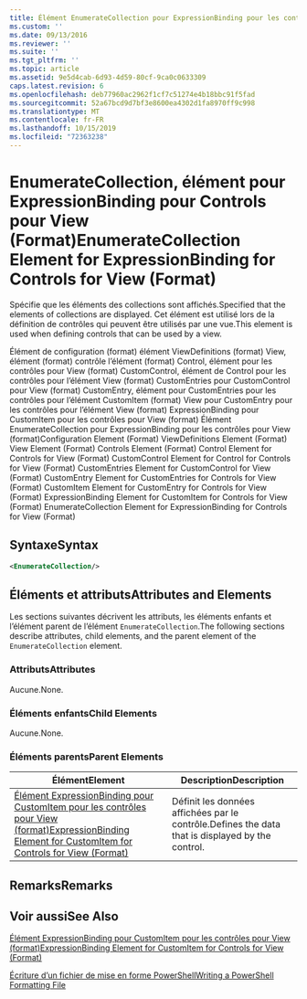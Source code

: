 ```yaml
---
title: Élément EnumerateCollection pour ExpressionBinding pour les contrôles pour View (format) | Microsoft Docs
ms.custom: ''
ms.date: 09/13/2016
ms.reviewer: ''
ms.suite: ''
ms.tgt_pltfrm: ''
ms.topic: article
ms.assetid: 9e5d4cab-6d93-4d59-80cf-9ca0c0633309
caps.latest.revision: 6
ms.openlocfilehash: deb77960ac2962f1cf7c51274e4b18bbc91f5fad
ms.sourcegitcommit: 52a67bcd9d7bf3e8600ea4302d1fa8970ff9c998
ms.translationtype: MT
ms.contentlocale: fr-FR
ms.lasthandoff: 10/15/2019
ms.locfileid: "72363238"
---
```

# <a name="enumeratecollection-element-for-expressionbinding-for-controls-for-view-format"></a><span data-ttu-id="207b0-102">EnumerateCollection, élément pour ExpressionBinding pour Controls pour View (Format)</span><span class="sxs-lookup"><span data-stu-id="207b0-102">EnumerateCollection Element for ExpressionBinding for Controls for View (Format)</span></span>

<span data-ttu-id="207b0-103">Spécifie que les éléments des collections sont affichés.</span><span class="sxs-lookup"><span data-stu-id="207b0-103">Specified that the elements of collections are displayed.</span></span> <span data-ttu-id="207b0-104">Cet élément est utilisé lors de la définition de contrôles qui peuvent être utilisés par une vue.</span><span class="sxs-lookup"><span data-stu-id="207b0-104">This element is used when defining controls that can be used by a view.</span></span>

<span data-ttu-id="207b0-105">Élément de configuration (format) élément ViewDefinitions (format) View, élément (format) contrôle l’élément (format) Control, élément pour les contrôles pour View (format) CustomControl, élément de Control pour les contrôles pour l’élément View (format) CustomEntries pour CustomControl pour View (format) CustomEntry, élément pour CustomEntries pour les contrôles pour l’élément CustomItem (format) View pour CustomEntry pour les contrôles pour l’élément View (format) ExpressionBinding pour CustomItem pour les contrôles pour View (format) Élément EnumerateCollection pour ExpressionBinding pour les contrôles pour View (format)</span><span class="sxs-lookup"><span data-stu-id="207b0-105">Configuration Element (Format) ViewDefinitions Element (Format) View Element (Format) Controls Element (Format) Control Element for Controls for View (Format) CustomControl Element for Control for Controls for View (Format) CustomEntries Element for CustomControl for View (Format) CustomEntry Element for CustomEntries for Controls for View (Format) CustomItem Element for CustomEntry for Controls for View (Format) ExpressionBinding Element for CustomItem for Controls for View (Format) EnumerateCollection Element for ExpressionBinding for Controls for View (Format)</span></span>

## <a name="syntax"></a><span data-ttu-id="207b0-106">Syntaxe</span><span class="sxs-lookup"><span data-stu-id="207b0-106">Syntax</span></span>

```xml
<EnumerateCollection/>
```

## <a name="attributes-and-elements"></a><span data-ttu-id="207b0-107">Éléments et attributs</span><span class="sxs-lookup"><span data-stu-id="207b0-107">Attributes and Elements</span></span>

<span data-ttu-id="207b0-108">Les sections suivantes décrivent les attributs, les éléments enfants et l’élément parent de l’élément `EnumerateCollection`.</span><span class="sxs-lookup"><span data-stu-id="207b0-108">The following sections describe attributes, child elements, and the parent element of the `EnumerateCollection` element.</span></span>

### <a name="attributes"></a><span data-ttu-id="207b0-109">Attributs</span><span class="sxs-lookup"><span data-stu-id="207b0-109">Attributes</span></span>

<span data-ttu-id="207b0-110">Aucune.</span><span class="sxs-lookup"><span data-stu-id="207b0-110">None.</span></span>

### <a name="child-elements"></a><span data-ttu-id="207b0-111">Éléments enfants</span><span class="sxs-lookup"><span data-stu-id="207b0-111">Child Elements</span></span>

<span data-ttu-id="207b0-112">Aucune.</span><span class="sxs-lookup"><span data-stu-id="207b0-112">None.</span></span>

### <a name="parent-elements"></a><span data-ttu-id="207b0-113">Éléments parents</span><span class="sxs-lookup"><span data-stu-id="207b0-113">Parent Elements</span></span>

|<span data-ttu-id="207b0-114">Élément</span><span class="sxs-lookup"><span data-stu-id="207b0-114">Element</span></span>|<span data-ttu-id="207b0-115">Description</span><span class="sxs-lookup"><span data-stu-id="207b0-115">Description</span></span>|
|-------------|-----------------|
|[<span data-ttu-id="207b0-116">Élément ExpressionBinding pour CustomItem pour les contrôles pour View (format)</span><span class="sxs-lookup"><span data-stu-id="207b0-116">ExpressionBinding Element for CustomItem for Controls for View (Format)</span></span>](./expressionbinding-element-for-customitem-for-controls-for-view-format.md)|<span data-ttu-id="207b0-117">Définit les données affichées par le contrôle.</span><span class="sxs-lookup"><span data-stu-id="207b0-117">Defines the data that is displayed by the control.</span></span>|

## <a name="remarks"></a><span data-ttu-id="207b0-118">Remarks</span><span class="sxs-lookup"><span data-stu-id="207b0-118">Remarks</span></span>

## <a name="see-also"></a><span data-ttu-id="207b0-119">Voir aussi</span><span class="sxs-lookup"><span data-stu-id="207b0-119">See Also</span></span>

[<span data-ttu-id="207b0-120">Élément ExpressionBinding pour CustomItem pour les contrôles pour View (format)</span><span class="sxs-lookup"><span data-stu-id="207b0-120">ExpressionBinding Element for CustomItem for Controls for View (Format)</span></span>](./expressionbinding-element-for-customitem-for-controls-for-view-format.md)

[<span data-ttu-id="207b0-121">Écriture d’un fichier de mise en forme PowerShell</span><span class="sxs-lookup"><span data-stu-id="207b0-121">Writing a PowerShell Formatting File</span></span>](./writing-a-powershell-formatting-file.md)
